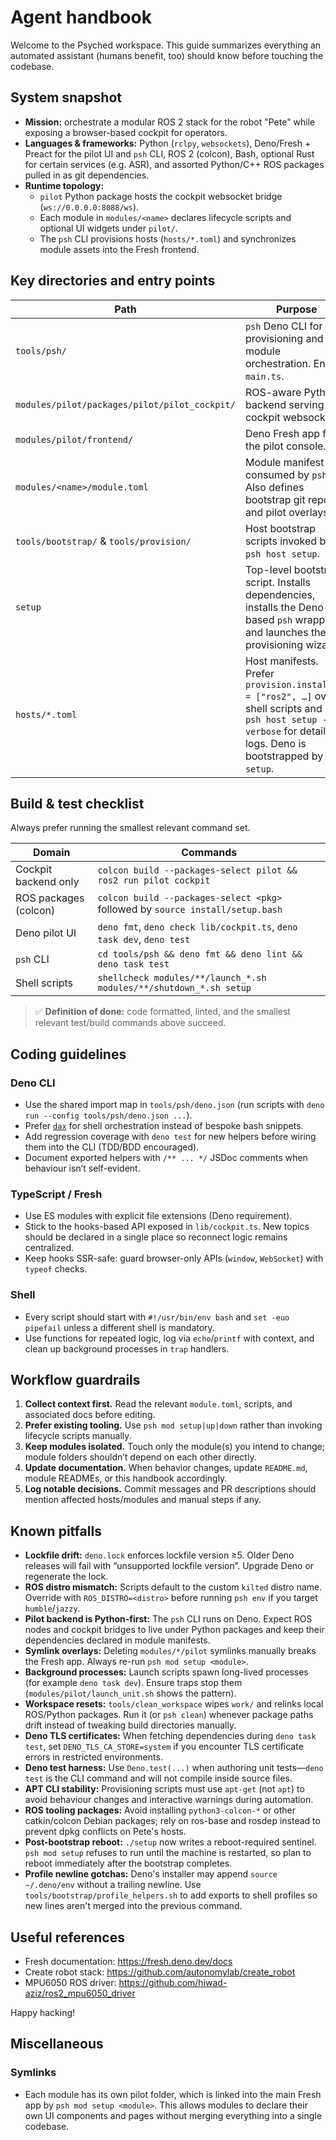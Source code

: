 # Agent handbook

Welcome to the Psyched workspace. This guide summarizes everything an automated assistant (humans benefit, too) should know before touching the codebase.

## System snapshot

- **Mission:** orchestrate a modular ROS 2 stack for the robot "Pete" while exposing a browser-based cockpit for operators.
- **Languages & frameworks:** Python (`rclpy`, `websockets`), Deno/Fresh + Preact for the pilot UI and `psh` CLI, ROS 2 (colcon), Bash, optional Rust for certain services (e.g. ASR), and assorted Python/C++ ROS packages pulled in as git dependencies.
- **Runtime topology:**
  - `pilot` Python package hosts the cockpit websocket bridge (`ws://0.0.0.0:8088/ws`).
  - Each module in `modules/<name>` declares lifecycle scripts and optional UI widgets under `pilot/`.
  - The `psh` CLI provisions hosts (`hosts/*.toml`) and synchronizes module assets into the Fresh frontend.

## Key directories and entry points

| Path | Purpose |
| --- | --- |
| `tools/psh/` | `psh` Deno CLI for provisioning and module orchestration. Entry: `main.ts`. |
| `modules/pilot/packages/pilot/pilot_cockpit/` | ROS-aware Python backend serving the cockpit websocket. |
| `modules/pilot/frontend/` | Deno Fresh app for the pilot console. |
| `modules/<name>/module.toml` | Module manifest consumed by `psh`. Also defines bootstrap git repos and pilot overlays. |
| `tools/bootstrap/` & `tools/provision/` | Host bootstrap scripts invoked by `psh host setup`. |
| `setup` | Top-level bootstrap script. Installs dependencies, installs the Deno-based `psh` wrapper, and launches the provisioning wizard. |
| `hosts/*.toml` | Host manifests. Prefer `provision.installers = ["ros2", …]` over shell scripts and run `psh host setup --verbose` for detailed logs. Deno is bootstrapped by `setup`. |

## Build & test checklist

Always prefer running the smallest relevant command set.

| Domain | Commands |
| --- | --- |
| Cockpit backend only | `colcon build --packages-select pilot && ros2 run pilot cockpit` |
| ROS packages (colcon) | `colcon build --packages-select <pkg>` followed by `source install/setup.bash` |
| Deno pilot UI | `deno fmt`, `deno check lib/cockpit.ts`, `deno task dev`, `deno test` |
| `psh` CLI | `cd tools/psh && deno fmt && deno lint && deno task test` |
| Shell scripts | `shellcheck modules/**/launch_*.sh modules/**/shutdown_*.sh setup` |

> ✅ **Definition of done:** code formatted, linted, and the smallest relevant test/build commands above succeed.

## Coding guidelines

### Deno CLI

- Use the shared import map in `tools/psh/deno.json` (run scripts with `deno run --config tools/psh/deno.json ...`).
- Prefer [`dax`](https://deno.land/x/dax) for shell orchestration instead of bespoke bash snippets.
- Add regression coverage with `deno test` for new helpers before wiring them into the CLI (TDD/BDD encouraged).
- Document exported helpers with `/** ... */` JSDoc comments when behaviour isn’t self-evident.

### TypeScript / Fresh

- Use ES modules with explicit file extensions (Deno requirement).
- Stick to the hooks-based API exposed in `lib/cockpit.ts`. New topics should be declared in a single place so reconnect logic remains centralized.
- Keep hooks SSR-safe: guard browser-only APIs (`window`, `WebSocket`) with `typeof` checks.

### Shell

- Every script should start with `#!/usr/bin/env bash` and `set -euo pipefail` unless a different shell is mandatory.
- Use functions for repeated logic, log via `echo`/`printf` with context, and clean up background processes in `trap` handlers.

## Workflow guardrails

1. **Collect context first.** Read the relevant `module.toml`, scripts, and associated docs before editing.
2. **Prefer existing tooling.** Use `psh mod setup|up|down` rather than invoking lifecycle scripts manually.
3. **Keep modules isolated.** Touch only the module(s) you intend to change; module folders shouldn’t depend on each other directly.
4. **Update documentation.** When behavior changes, update `README.md`, module READMEs, or this handbook accordingly.
5. **Log notable decisions.** Commit messages and PR descriptions should mention affected hosts/modules and manual steps if any.

## Known pitfalls

- **Lockfile drift:** `deno.lock` enforces lockfile version ≥5. Older Deno releases will fail with “unsupported lockfile version”. Upgrade Deno or regenerate the lock.
- **ROS distro mismatch:** Scripts default to the custom `kilted` distro name. Override with `ROS_DISTRO=<distro>` before running `psh env` if you target `humble`/`jazzy`.
- **Pilot backend is Python-first:** The `psh` CLI runs on Deno. Expect ROS nodes and cockpit bridges to live under Python packages and keep their dependencies declared in module manifests.
- **Symlink overlays:** Deleting `modules/*/pilot` symlinks manually breaks the Fresh app. Always re-run `psh mod setup <module>`.
- **Background processes:** Launch scripts spawn long-lived processes (for example `deno task dev`). Ensure traps stop them (`modules/pilot/launch_unit.sh` shows the pattern).
- **Workspace resets:** `tools/clean_workspace` wipes `work/` and relinks local ROS/Python packages. Run it (or `psh clean`) whenever package paths drift instead of tweaking build directories manually.
- **Deno TLS certificates:** When fetching dependencies during `deno task test`, set `DENO_TLS_CA_STORE=system` if you encounter TLS certificate errors in restricted environments.
- **Deno test harness:** Use `Deno.test(...)` when authoring unit tests—`deno test` is the CLI command and will not compile inside source files.
- **APT CLI stability:** Provisioning scripts must use `apt-get` (not `apt`) to avoid behaviour changes and interactive warnings during automation.
- **ROS tooling packages:** Avoid installing `python3-colcon-*` or other catkin/colcon Debian packages; rely on ros-base and rosdep instead to prevent dpkg conflicts on Pete's hosts.
- **Post-bootstrap reboot:** `./setup` now writes a reboot-required sentinel. `psh mod setup` refuses to run until the machine is restarted, so plan to reboot immediately after the bootstrap completes.
- **Profile newline gotchas:** Deno's installer may append `source ~/.deno/env` without a trailing newline. Use `tools/bootstrap/profile_helpers.sh` to add exports to shell profiles so new lines aren't merged into the previous command.

## Useful references

- Fresh documentation: <https://fresh.deno.dev/docs>
- Create robot stack: <https://github.com/autonomylab/create_robot>
- MPU6050 ROS driver: <https://github.com/hiwad-aziz/ros2_mpu6050_driver>

Happy hacking!

## Miscellaneous
### Symlinks
* Each module has its own pilot folder, which is linked into the main Fresh app by `psh mod setup <module>`. This allows modules to declare their own UI components and pages without merging everything into a single codebase.
